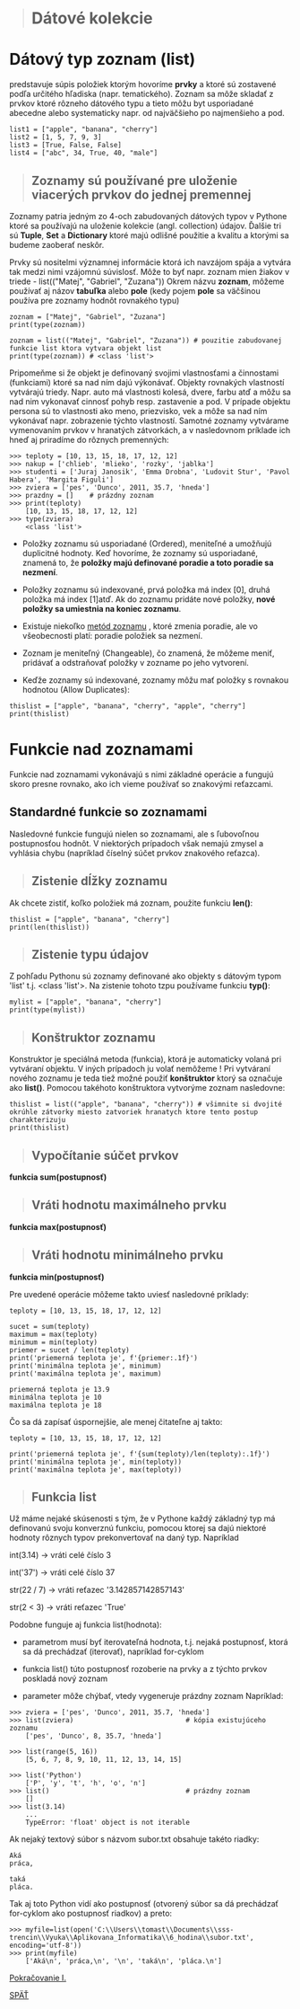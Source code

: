 ># Dátové kolekcie


# Dátový typ zoznam (list) 

predstavuje súpis položiek ktorým hovoríme **prvky** a ktoré sú zostavené podľa určitého hľadiska (napr. tematického). Zoznam sa môže skladať z prvkov ktoré rôzneho dátového typu a tieto môžu byt usporiadané abecedne alebo systematicky napr. od najväčšieho po najmenšieho a pod. 
~~~
list1 = ["apple", "banana", "cherry"]
list2 = [1, 5, 7, 9, 3]
list3 = [True, False, False]
list4 = ["abc", 34, True, 40, "male"]
~~~
> ## Zoznamy sú používané pre uloženie viacerých prvkov do jednej premennej

Zoznamy patria jedným zo 4-och zabudovaných dátových typov v Pythone ktoré sa používajú na uloženie kolekcie (angl. collection) údajov. Ďalšie tri sú **Tuple**, **Set** a **Dictionary** ktoré majú odlišné použitie a kvalitu a ktorými sa budeme zaoberať neskôr. 

Prvky sú nositelmi významnej informácie ktorá ich navzájom spája a vytvára tak medzi nimi vzájomnú súvislosť. Môže to byť napr. zoznam mien žiakov v triede - list(("Matej", "Gabriel", "Zuzana")) Okrem názvu **zoznam**, môžeme používať aj názov **tabuľka** alebo **pole** (kedy pojem **pole** sa väčšinou používa pre zoznamy hodnôt rovnakého typu) 
~~~
zoznam = ["Matej", "Gabriel", "Zuzana"]
print(type(zoznam))

zoznam = list(("Matej", "Gabriel", "Zuzana")) # pouzitie zabudovanej funkcie list ktora vytvara objekt list
print(type(zoznam)) # <class 'list'>
~~~
Pripomeňme si že objekt je definovaný svojimi vlastnosťami a činnostami (funkciami) ktoré sa nad ním dajú výkonávať. Objekty rovnakých vlastností vytvárajú triedy. Napr. auto má vlastnosti kolesá, dvere, farbu atď a môžu sa nad nim vykonavať cinnosť pohyb resp. zastavenie a pod. V prípade objektu persona sú to vlastnosti ako meno, priezvisko, vek a môže sa nad ním vykonávať napr. zobrazenie týchto vlastností. Samotné zoznamy vytvárame vymenovaním prvkov v hranatých zátvorkách, a v nasledovnom príklade ich hneď aj priradíme do rôznych premenných:
~~~
>>> teploty = [10, 13, 15, 18, 17, 12, 12]
>>> nakup = ['chlieb', 'mlieko', 'rozky', 'jablka']
>>> studenti = ['Juraj Janosik', 'Emma Drobna', 'Ludovit Stur', 'Pavol Habera', 'Margita Figuli']
>>> zviera = ['pes', 'Dunco', 2011, 35.7, 'hneda']
>>> prazdny = []    # prázdny zoznam
>>> print(teploty)
    [10, 13, 15, 18, 17, 12, 12]
>>> type(zviera)
    <class 'list'>
~~~

* Položky zoznamu sú usporiadané (Ordered), meniteľné a umožňujú duplicitné hodnoty. Keď hovoríme, že zoznamy sú usporiadané, znamená to, že **položky majú definované poradie a toto poradie sa nezmení**.

* Položky zoznamu sú indexované, prvá položka má index [0], druhá položka má index [1]atď. Ak do zoznamu pridáte nové položky, **nové položky sa umiestnia na koniec zoznamu**. 
* Existuje niekoľko [metód zoznamu](https://www.w3schools.com/python/python_lists_methods.asp) , ktoré zmenia poradie, ale vo všeobecnosti platí: poradie položiek sa nezmení.
* Zoznam je meniteľný (Changeable), čo znamená, že môžeme meniť, pridávať a odstraňovať položky v zozname po jeho vytvorení.
* Keďže zoznamy sú indexované, zoznamy môžu mať položky s rovnakou hodnotou (Allow Duplicates):
~~~
thislist = ["apple", "banana", "cherry", "apple", "cherry"]
print(thislist)
~~~
# Funkcie nad zoznamami

Funkcie nad zoznamami vykonávajú s nimi základné operácie a fungujú skoro presne rovnako, ako ich vieme používať so znakovými reťazcami.

## Standardné funkcie so zoznamami
Nasledovné funkcie fungujú nielen so zoznamami, ale s ľubovoľnou postupnosťou hodnôt. V niektorých prípadoch však nemajú zmysel a vyhlásia chybu (napríklad číselný súčet prvkov znakového reťazca).
> ## Zistenie dĺžky zoznamu

Ak chcete zistiť, koľko položiek má zoznam, použite funkciu **len()**:
~~~
thislist = ["apple", "banana", "cherry"]
print(len(thislist))
~~~
> ## Zistenie typu údajov
Z pohľadu Pythonu sú zoznamy definované ako objekty s dátovým typom 'list' t.j. <class 'list'>. Na zistenie tohoto tzpu používame funkciu **typ()**:
~~~
mylist = ["apple", "banana", "cherry"]
print(type(mylist))
~~~
> ## Konštruktor zoznamu
Konstruktor je speciálná metoda (funkcia), ktorá je automaticky volaná pri vytváraní objektu. V iných prípadoch ju volať nemôžeme ! Pri vytváraní nového zoznamu je teda tiež možné použiť **konštruktor** ktorý sa označuje ako **list()**. Pomocou takéhoto konštruktora vytvorýme zoznam nasledovne:
~~~
thislist = list(("apple", "banana", "cherry")) # všimnite si dvojité okrúhle zátvorky miesto zatvoriek hranatych ktore tento postup charakterizuju
print(thislist)
~~~
> ## Vypočítanie súčet prvkov
**funkcia sum(postupnosť)**

> ## Vráti hodnotu maximálneho prvku
**funkcia max(postupnosť)**

> ## Vráti hodnotu minimálneho prvku
**funkcia min(postupnosť)**

Pre uvedené operácie môžeme takto uviesť nasledovné príklady:
~~~
teploty = [10, 13, 15, 18, 17, 12, 12]

sucet = sum(teploty)
maximum = max(teploty)
minimum = min(teploty)
priemer = sucet / len(teploty)
print('priemerná teplota je', f'{priemer:.1f}')
print('minimálna teplota je', minimum)
print('maximálna teplota je', maximum)

priemerná teplota je 13.9
minimálna teplota je 10
maximálna teplota je 18
~~~
Čo sa dá zapísať úspornejšie, ale menej čitateľne aj takto:
~~~
teploty = [10, 13, 15, 18, 17, 12, 12]

print('priemerná teplota je', f'{sum(teploty)/len(teploty):.1f}')
print('minimálna teplota je', min(teploty))
print('maximálna teplota je', max(teploty))
~~~

> ## Funkcia list
Už máme nejaké skúsenosti s tým, že v Pythone každý základný typ má definovanú svoju konverznú funkciu, pomocou ktorej sa dajú niektoré hodnoty rôznych typov prekonvertovať na daný typ. Napríklad

int(3.14) -> vráti celé číslo 3

int('37') -> vráti celé číslo 37

str(22 / 7) -> vráti reťazec '3.142857142857143'

str(2 < 3) -> vráti reťazec 'True'

Podobne funguje aj funkcia list(hodnota):

* parametrom musí byť iterovateľná hodnota, t.j. nejaká postupnosť, ktorá sa dá prechádzať (iterovať), napríklad for-cyklom

* funkcia list() túto postupnosť rozoberie na prvky a z týchto prvkov poskladá nový zoznam
* parameter môže chýbať, vtedy vygeneruje prázdny zoznam
Napríklad:
~~~
>>> zviera = ['pes', 'Dunco', 2011, 35.7, 'hneda']
>>> list(zviera)                            # kópia existujúceho zoznamu
    ['pes', 'Dunco', 8, 35.7, 'hneda']

>>> list(range(5, 16))
    [5, 6, 7, 8, 9, 10, 11, 12, 13, 14, 15]

>>> list('Python')
    ['P', 'y', 't', 'h', 'o', 'n']
>>> list()                                  # prázdny zoznam
    []
>>> list(3.14)
    ...
    TypeError: 'float' object is not iterable
~~~
Ak nejaký textový súbor s názvom subor.txt obsahuje takéto riadky:
~~~
Aká
práca,

taká
pláca.
~~~
Tak aj toto Python vidí ako postupnosť (otvorený súbor sa dá prechádzať for-cyklom ako postupnosť riadkov) a preto:
~~~
>>> myfile=list(open('C:\\Users\\tomast\\Documents\\sss-trencin\\Vyuka\\Aplikovana_Informatika\\6_hodina\\subor.txt', encoding='utf-8'))
>>> print(myfile)
    ['Aká\n', 'práca,\n', '\n', 'taká\n', 'pláca.\n']
~~~

[Pokračovanie I.](../8_hodina/13_Dalsie_operacie%20_so_zoznamami01.md)

[SPÄŤ](../../../Obsah.md)